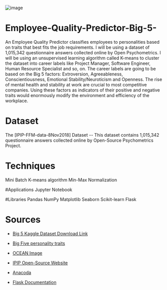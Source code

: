 ![image](https://user-images.githubusercontent.com/44133862/146666511-9f09dc9f-745c-4aa6-8fcb-3e0df8a046d3.png)

# Employee-Quality-Predictor-Big-5-
An Employee Quality Predictor classifies employees to personalities based on traits that best fits the job requirements. I will be using a dataset of 1,015,342 questionnaire answers collected online by Open Psychometrics. I will be using an unsupervised learning algorithm called K-means to cluster the dataset into career labels like Project Manager, Software Engineer, Human Resource Specialist and so, on. The career labels are going to be based on the Big 5 factors: Extroversion, Agreeableness, Conscientiousness, Emotional Stability/Neuroticism and Openness. The rise of mental health and stability at work are crucial to most competitive companies. Using these factors as indicators of their positive and negative traits would enormously modify the environment and efficiency of the workplace. 

# Dataset
The [IPIP-FFM-data-8Nov2018] Dataset -- This dataset contains 1,015,342 questionnaire answers collected online by Open-Source Psychometrics Project.

# Techniques 
Mini Batch K-means algorithm
Min-Max Normalization

#Applications
Jupyter Notebook

#Libraries
Pandas
NumPy
Matplotlib
Seaborn
Scikit-learn
Flask

# Sources
- [Big 5 Kaggle Dataset Download Link](https://www.kaggle.com/tunguz/big-five-personality-test)

- [Big Five personality traits](https://en.wikipedia.org/wiki/Big_Five_personality_traits)

- [OCEAN Image](https://www.thomas.co/sites/default/files/uploads/What%20Are%20The%20Big%205%20Personality%20Traits.jpg)

- [IPIP Open-Source Website](https://ipip.ori.org/new_ipip-50-item-scale.htm)

- [Anacoda](https://www.anaconda.com/)

- [Flask Documentation](https://flask.palletsprojects.com/en/2.0.x/)
